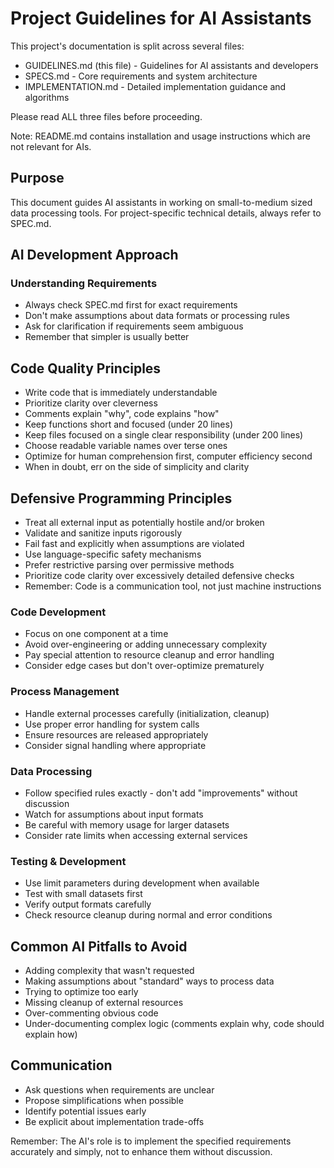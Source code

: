 # Project Guidelines for AI Assistants

This project's documentation is split across several files:

- GUIDELINES.md (this file) - Guidelines for AI assistants and developers
- SPECS.md - Core requirements and system architecture
- IMPLEMENTATION.md - Detailed implementation guidance and algorithms

Please read ALL three files before proceeding.

Note: README.md contains installation and usage instructions which are not relevant for AIs.

## Purpose

This document guides AI assistants in working on small-to-medium sized data processing tools. For project-specific
technical details, always refer to SPEC.md.

## AI Development Approach

### Understanding Requirements

- Always check SPEC.md first for exact requirements
- Don't make assumptions about data formats or processing rules
- Ask for clarification if requirements seem ambiguous
- Remember that simpler is usually better

## Code Quality Principles

- Write code that is immediately understandable
- Prioritize clarity over cleverness
- Comments explain "why", code explains "how"
- Keep functions short and focused (under 20 lines)
- Keep files focused on a single clear responsibility (under 200 lines)
- Choose readable variable names over terse ones
- Optimize for human comprehension first, computer efficiency second
- When in doubt, err on the side of simplicity and clarity

## Defensive Programming Principles

- Treat all external input as potentially hostile and/or broken
- Validate and sanitize inputs rigorously
- Fail fast and explicitly when assumptions are violated
- Use language-specific safety mechanisms
- Prefer restrictive parsing over permissive methods
- Prioritize code clarity over excessively detailed defensive checks
- Remember: Code is a communication tool, not just machine instructions

### Code Development

- Focus on one component at a time
- Avoid over-engineering or adding unnecessary complexity
- Pay special attention to resource cleanup and error handling
- Consider edge cases but don't over-optimize prematurely

### Process Management

- Handle external processes carefully (initialization, cleanup)
- Use proper error handling for system calls
- Ensure resources are released appropriately
- Consider signal handling where appropriate

### Data Processing

- Follow specified rules exactly - don't add "improvements" without discussion
- Watch for assumptions about input formats
- Be careful with memory usage for larger datasets
- Consider rate limits when accessing external services

### Testing & Development

- Use limit parameters during development when available
- Test with small datasets first
- Verify output formats carefully
- Check resource cleanup during normal and error conditions

## Common AI Pitfalls to Avoid

- Adding complexity that wasn't requested
- Making assumptions about "standard" ways to process data
- Trying to optimize too early
- Missing cleanup of external resources
- Over-commenting obvious code
- Under-documenting complex logic (comments explain why, code should explain how)

## Communication

- Ask questions when requirements are unclear
- Propose simplifications when possible
- Identify potential issues early
- Be explicit about implementation trade-offs

Remember: The AI's role is to implement the specified requirements accurately and simply, not to enhance them without
discussion.
